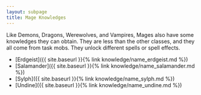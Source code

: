 ```yaml
---
layout: subpage
title: Mage Knowledges
---
```


Like Demons, Dragons, Werewolves, and Vampires, Mages also have some knowledges they can obtain. They are less than the other classes, and they all come from task mobs. They unlock different spells or spell effects.

- [Erdgeist]({{ site.baseurl }}{% link knowledge/name_erdgeist.md %})
- [Salamander]({{ site.baseurl }}{% link knowledge/name_salamander.md %})
- [Sylph]({{ site.baseurl }}{% link knowledge/name_sylph.md %})
- [Undine]({{ site.baseurl }}{% link knowledge/name_undine.md %})
